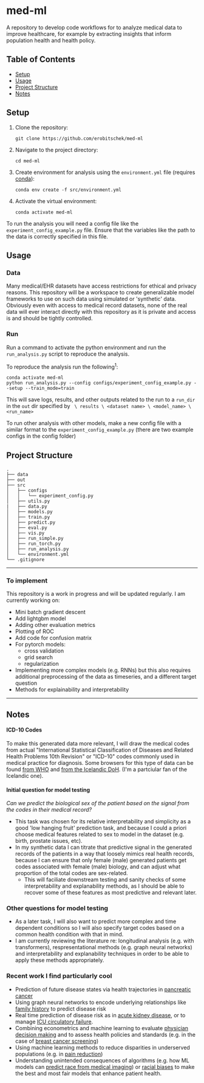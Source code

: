 # med-ml
A repository to develop code workflows for to analyze medical data to improve healthcare, for example by extracting insights that inform population health and health policy. 

## Table of Contents
- [Setup](#setup)
- [Usage](#usage)
- [Project Structure](#project-structure)
- [Notes](#notes)

## Setup
1. Clone the repository:
   ```shell
   git clone https://github.com/erobitschek/med-ml
   ```
2. Navigate to the project directory:
   ```shell
   cd med-ml
   ```
3. Create environment for analysis using the `environment.yml` file (requires [conda](https://docs.conda.io/en/latest/)):
   ```shell
   conda env create -f src/environment.yml
   ```
4. Activate the virtual environment:
   ```shell
   conda activate med-ml
   ```
To run the analysis you will need a config file like the `experiment_config_example.py` file. Ensure that the variables like the path to the data is correctly specified in this file. 

## Usage

### Data

 Many medical/EHR datasets have access restrictions for ethical and privacy reasons. This repository will be a workspace to create generalizable model frameworks to use on such data using simulated or 'synthetic' data. Obviously even with access to medical record datasets, none of the real data will ever interact directly with this repository as it is private and access is and should be tightly controlled. 

### Run

Run a command to activate the python environment and run the `run_analysis.py` script to reproduce the analysis.

To reproduce the analysis run the following<sup>1</sup>: 

```shell
conda activate med-ml
python run_analysis.py --config configs/experiment_config_example.py --setup --train_mode=train 
```

This will save logs, results, and other outputs related to the run to a `run_dir` in the `out` dir specified by  ` \ results \ <dataset name> \ <model_name> \ <run_name>`

To run other analysis with other models, make a new config file with a similar format to the `experiment_config_example.py` (there are two example configs in the config folder)


## Project Structure
```
.
├── data
├── out
├── src
│   ├── configs
│   │   └── experiment_config.py
│   ├── utils.py 
|   ├── data.py
│   ├── models.py
│   ├── train.py
│   ├── predict.py
│   ├── eval.py
│   ├── vis.py
│   ├── run_simple.py
│   ├── run_torch.py
│   ├── run_analysis.py
│   └── environment.yml
└── .gitignore
```

---
### To implement
This repository is a work in progress and will be updated regularly. I am currently working on: 
- Mini batch gradient descent 
- Add lightgbm model
- Adding other evaluation metrics
- Plotting of ROC
- Add code for confusion matrix
- For pytorch models: 
   - cross validation 
   - grid search 
   - regularization
- Implementing more complex models (e.g. RNNs) but this also requires additional preprocessing of the data as timeseries, and a different target question
- Methods for explainability and interpretability
---


## Notes

#### ICD-10 Codes
To make this generated data more relevant, I will draw the medical codes from actual "International Statistical Classification of Diseases and Related Health Problems 10th Revision" or "ICD-10" codes commonly used in medical practice for diagnosis. Some browsers for this type of data can be found [from WHO](https://icd.who.int/browse10/2019/en) and [from the Icelandic DoH](https://skafl.is/). (I'm a partciular fan of the Icelandic one).

#### Initial question for model testing
 *Can we predict the biological sex of the patient based on the signal from the codes in their medical record?*
 - This task was chosen for its relative interpretability and simplicity as a good 'low hanging fruit' prediction task, and because I could a priori choose medical features related to sex to model in the dataset (e.g. birth, prostate issues, etc).
 - In my synthetic data I can titrate that predictive signal in the generated records of the patients in a way that loosely mimics real health records, because I can ensure that only female (male) generated patients get codes associated with female (male) biology, and can adjust what proportion of the total codes are sex-related. 
   - This will faciliate downstream testing and sanity checks of some interpretability and explanability methods, as I should be able to recover some of these features as most predictive and relevant later.
 
 ### Other questions for model testing
 - As a later task, I will also want to predict more complex and time dependent conditions so I will also specify target codes based on a common health condition with that in mind. 
 - I am currently reviewing the literature re: longitudinal analysis (e.g. with transformers), respresentational methods (e.g. graph neural networks) and interpretability and explanability techniques in order to be able to apply these methods appropriately.

 ### Recent work I find particularly cool 
 - Prediction of future disease states via health trajectories in [pancreatic cancer](https://www.nature.com/articles/s41591-023-02332-5) 
 - Using graph neural networks to encode underlying relationships like [family history](https://arxiv.org/abs/2304.05010) to predict disease risk
 - Real time prediction of disease risk as in [acute kidney disease](https://www.nature.com/articles/s41746-020-00346-8), or to manage [ICU circulatory failure](https://www.nature.com/articles/s41591-020-0789-4).
 - Combining econometrics and machine learning to evaluate [physician decision making](https://academic.oup.com/qje/article/137/2/679/6449024) and to assess health policies and standards (e.g. in the case of [breast cancer screening](https://economics.mit.edu/sites/default/files/2022-08/Screening%20and%20Selection-%20The%20Case%20of%20Mammograms.pdf))
 - Using machine learning methods to reduce disparities in underserved populations (e.g. in [pain reduction](https://www.nature.com/articles/s41591-020-01192-7))
 - Understanding unintended consequences of algorithms (e.g. how ML models can [predict race from medical imaging](https://www.thelancet.com/journals/landig/article/PIIS2589-7500(22)00063-2/fulltext)) or [racial biases](https://www.science.org/doi/10.1126/science.aax2342) to make the best and most fair models that enhance patient health.

